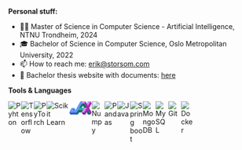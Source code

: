 **Personal stuff:** 
- 👨‍💻 Master of Science in Computer Science - Artificial Intelligence, NTNU Trondheim, 2024
- 🎓 Bachelor of Science in Computer Science, Oslo Metropolitan University, 2022
- 📫 How to reach me: erik@storsom.com
- 📝 Bachelor thesis website with documents: <a href="https://bachelorgruppe-fremtind.github.io/oversikt/">here</a>

**Tools & Languages**

<a href="https://github.com/erikssommer/intro-ai">
    <img align="left" alt="Pyhton" width="26px" src="https://img.icons8.com/color/48/000000/python.png" />
</a>

<a href="https://github.com/erikssommer/ssl-autoencoder-mnist">
    <img align="left" alt="Tensorflow" width="26px" src="https://img.icons8.com/color/48/000000/tensorflow.png" />
</a>

<a href="https://github.com/erikssommer/ai-programming">
    <img align="left" alt="PyTorch" width="26px" src="https://www.vectorlogo.zone/logos/pytorch/pytorch-icon.svg" />
</a>

<a href="https://github.com/erikssommer/ssl-autoencoder-mnist">
    <img align="left" alt="Scikit Learn" width="46px" src="https://iconape.com/wp-content/files/mw/351103/png/scikit-learn-logo.png" />
</a>

<a href="https://github.com/erikssommer/jax-playground">
    <img align="left" alt="Jax" width="46px" src="https://raw.githubusercontent.com/google/jax/main/images/jax_logo_250px.png" />
</a>

<a href="https://github.com/erikssommer/ai-methods">
    <img align="left" alt="Numpy" width="26px" src="https://img.icons8.com/color/48/000000/numpy.png" />
</a>

<a href="https://github.com/erikssommer/geolife-gps-trajectory-dataset-mongodb">
    <img align="left" alt="Pandas" width="26px" src="https://img.icons8.com/color/48/000000/pandas.png" />
</a>

<a href="https://github.com/erikssommer/car-configuration-system">
    <img align="left" alt="Java" width="26px" src="https://img.icons8.com/color/48/000000/java-coffee-cup-logo.png" />
</a>

<a href="https://github.com/erikssommer/OppgLfWebProgV21">
    <img align="left" alt="Spring boot" width="26px" src="https://img.icons8.com/color/48/000000/spring-logo.png" />
</a>

<a href="https://github.com/erikssommer/geolife-gps-trajectory-dataset-mongodb">
    <img align="left" alt="MongoDB" width="26px" src="https://img.icons8.com/color/48/000000/mongodb.png"/>
</a>

<a href="https://github.com/erikssommer/geolife-gps-trajectory-dataset-mysql">
    <img align="left" alt="MySQL" width="26px" src="https://img.icons8.com/color/48/000000/mysql.png"/>
</a>

<a href="https://git-scm.com">
    <img align="left" alt="Git" width="26px" src="https://img.icons8.com/color/48/000000/git.png" />
</a>

<a href="https://github.com/datamet/online-store">
    <img align="left" alt="Docker" width="26px" src="https://img.icons8.com/color/48/000000/docker.png"/>
</a>
